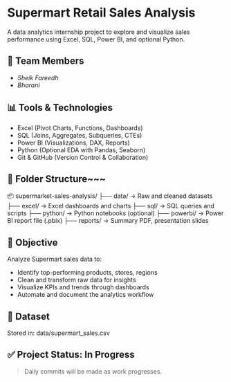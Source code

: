 # Supermart Retail Sales Analysis

A data analytics internship project to explore and visualize sales performance using Excel, SQL, Power BI, and optional Python.

## 👥 Team Members
- *Sheik Fareedh* 
- *Bharani*

## 📊 Tools & Technologies
- Excel (Pivot Charts, Functions, Dashboards)
- SQL (Joins, Aggregates, Subqueries, CTEs)
- Power BI (Visualizations, DAX, Reports)
- Python (Optional EDA with Pandas, Seaborn)
- Git & GitHub (Version Control & Collaboration)

## 📁 Folder Structure~~~
📦 supermarket-sales-analysis/
├── data/          → Raw and cleaned datasets 
├── excel/         → Excel dashboards and charts 
├── sql/           → SQL queries and scripts 
├── python/        → Python notebooks (optional) 
├── powerbi/       → Power BI report file (.pbix) 
├── reports/       → Summary PDF, presentation slides

## 🎯 Objective
Analyze Supermart sales data to:
- Identify top-performing products, stores, regions
- Clean and transform raw data for insights
- Visualize KPIs and trends through dashboards
- Automate and document the analytics workflow

## 🔗 Dataset
Stored in: data/supermart_sales.csv

## ✅ Project Status: In Progress
> Daily commits will be made as work progresses.
